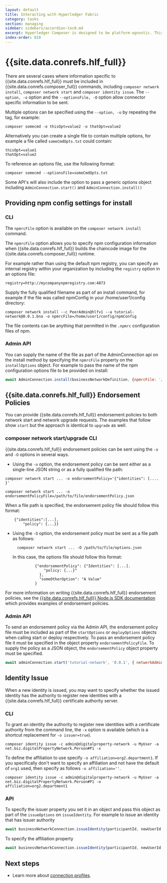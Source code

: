 ```yaml
---
layout: default
title: Interacting with Hyperledger Fabric
category: tasks
section: managing
sidebar: sidebars/accordion-toc0.md
excerpt: Hyperledger Composer is designed to be platform-agnostic. This section is about specifics in relation to interacting with Hyperledger Fabric.
index-order: 810
---
```


# {{site.data.conrefs.hlf_full}}

There are several cases where information specific to {{site.data.conrefs.hlf_full}} must be included in {{site.data.conrefs.composer_full}} commands, including `composer network install`, `composer network start` and `composer identity issue`. The `--option, -o` option and the `--optionsFile, -O` option allow connector specific information to be sent.

Multiple options can be specified using the `--option, -o` by repeating the tag, for example:

```
composer somecmd -o thisOpt=value2 -o thatOpt=value2
```

Alternatively you can create a single file to contain multiple options, for example a file called `someCmdOpts.txt` could contain:

```
thisOpt=value1
thatOpt=value2
```

To reference an options file, use the following format:

```
composer somecmd --optionsFile=someCmdOpts.txt
```

Some API's will also include the option to pass a generic options object including `AdminConnection.start()` and `AdminConnection.install()`

## Providing npm config settings for install

### CLI
The `npmrcFile` option is available on the `composer network install` command.

The `npmrcFile` option allows you to specify npm configuration information when {{site.data.conrefs.hlf_full}} builds the chaincode image for the {{site.data.conrefs.composer_full}} runtime.

For example rather than using the default npm registry, you can specify an internal registry within your organization by including the `registry` option in an options file:

```
registry=http://mycompanynpmregistry.com:4873
```

Supply the fully qualified filename as part of an install command, for example if the file was called npmConfig
in your /home/user1/config directory:

```
composer network install --c PeerAdmin@hlfv1 --a tutorial-network@0.0.1.bna -o npmrcFile=/home/user1/config/npmConfig
```

The file contents can be anything that permitted in the `.npmrc` configuration files of npm.

### Admin API

You can supply the name of the file as part of the AdminConnection api on the install method by specifying the `npmrcFile` property on the `installOptions` object. For example to pass the name of the npm configuration options file to be provided on install:

```javascript
await AdminConnection.install(businessNetworkDefinition, {npmrcFile: '/tmp/npmrc'});
```


## {{site.data.conrefs.hlf_full}} Endorsement Policies
You can provide {{site.data.conrefs.hlf_full}} endorsement policies to both network start and network upgrade requests. The examples that follow show `start` but the approach is identical to `upgrade` as well.

### composer network start/upgrade CLI

{{site.data.conrefs.hlf_full}} endorsement policies can be sent using the `-o` and `-O` options in several ways.

- Using the `-o` option, the endorsement policy can be sent either as a single-line JSON string or as a fully qualified file path:

```
composer network start ... -o endorsementPolicy='{"identities": [.... }'
```

```
composer network start ... -o endorsementPolicyFile=/path/to/file/endorsementPolicy.json
```

When a file path is specified, the endorsement policy file should follow this format:

		{"identities":[...],
			"policy": {...}}

- Using the `-O` option, the endorsement policy must be sent as a file path as follows:

        composer network start ... -O /path/to/file/options.json

	In this case, the options file should follow this format:

				{"endorsementPolicy": {"Identities": [...].
				    "policy: {...}"
				  },
				  "someOtherOption": "A Value"
				}

For more information on writing {{site.data.conrefs.hlf_full}} endorsement policies, see the [{{site.data.conrefs.hlf_full}} Node.js SDK documentation](https://fabric-sdk-node.github.io/global.html#ChaincodeInstantiateUpgradeRequest) which provides examples of endorsement policies.

### Admin API

To send an endorsement policy via the Admin API, the endorsement policy file must be included as part of the `startOptions` or `deployOptions` objects when calling start or deploy respectively. To pass an endorsement policy file it must be specified in the object property `endorsementPolicyFile`. To supply the policy as a JSON object, the `endorsementPolicy` object property must be specified.

```javascript
await adminConnection.start('tutorial-network', '0.0.1', { networkAdmins: networkAdmins,  endorsementPolicyFile: 'endorsement-policy.json'} );
```

## Identity Issue

When a new identity is issued, you may want to specify whether the issued identity has the authority to register new identities with a {{site.data.conrefs.hlf_full}} certificate authority server. 

### CLI

To grant an identity the authority to register new identities with a certificate authority from the command line, the `-x` option is available (which is a shortcut replacement for `-o issuer=true`).

```
composer identity issue -c admin@digitalproperty-network -u MyUser -a net.biz.digitalPropertyNetwork.Person#P1 -x
```

To define the affiliation to use specify `-o affiliation=org2.department1`. If you specifically don't want to specify an affiliation and not have the default of `org1` used, then specify as follows `-o affiliation=''`.

```
composer identity issue -c admin@digitalproperty-network -u MyUser -a net.biz.digitalPropertyNetwork.Person#P1 -o affiliation=org2.department1
```

### API

To specify the issuer property you set it in an object and pass this object as part of the `issueOptions` on `issueIdentity`.
For example to issue an identity that has issuer authority

```javascript
await businessNetworkConnection.issueIdentity(participantId, newUserId, {issuer: true});
```

To specify the affiliation property

```javascript
await businessNetworkConnection.issueIdentity(participantId, newUserId, {affiliation: 'org.department1'});
```

## Next steps

- Learn more about [connection profiles](../reference/connectionprofile.html).
